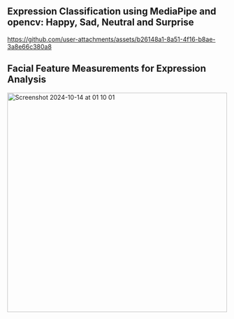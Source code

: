 ## Expression Classification using MediaPipe and opencv: Happy, Sad, Neutral and Surprise

https://github.com/user-attachments/assets/b26148a1-8a51-4f16-b8ae-3a8e66c380a8

## Facial Feature Measurements for Expression Analysis

<img width="503" alt="Screenshot 2024-10-14 at 01 10 01" src="https://github.com/user-attachments/assets/0b98222e-bc61-492a-ac8e-e7f55984d572">











